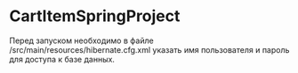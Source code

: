 # CartItemSpringProject

Перед запуском необходимо в файле /src/main/resources/hibernate.cfg.xml указать имя пользователя и пароль для доступа к базе данных.
